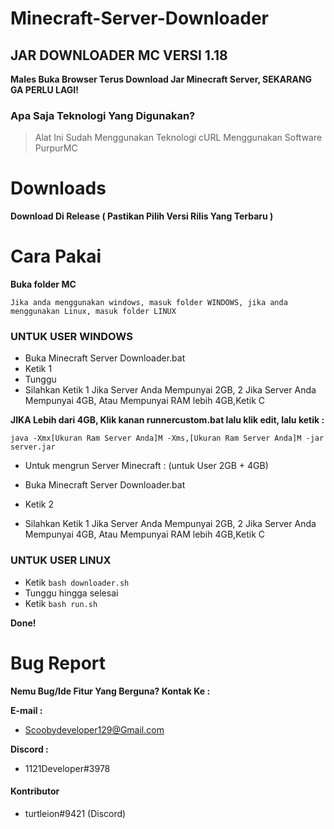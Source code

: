 # Minecraft-Server-Downloader

## JAR DOWNLOADER MC VERSI 1.18

**Males Buka Browser Terus Download Jar Minecraft Server, SEKARANG GA PERLU LAGI!**

### Apa Saja Teknologi Yang Digunakan?
> Alat Ini Sudah Menggunakan Teknologi cURL
> Menggunakan Software PurpurMC

# Downloads

**Download Di Release ( Pastikan Pilih Versi Rilis Yang Terbaru )**

# Cara Pakai

**Buka folder MC**

`Jika anda menggunakan windows, masuk folder WINDOWS, jika anda menggunakan Linux, masuk folder LINUX`

### UNTUK USER WINDOWS

- Buka Minecraft Server Downloader.bat
- Ketik 1
- Tunggu
- Silahkan Ketik 1 Jika Server Anda Mempunyai 2GB, 2 Jika Server Anda Mempunyai 4GB, Atau Mempunyai RAM lebih 4GB,Ketik C

**JIKA Lebih dari 4GB, Klik kanan runnercustom.bat lalu klik edit, lalu ketik :**

`java -Xmx[Ukuran Ram Server Anda]M -Xms,[Ukuran Ram Server Anda]M -jar server.jar`

- Untuk mengrun Server Minecraft : (untuk User 2GB + 4GB)

- Buka Minecraft Server Downloader.bat

 
- Ketik 2
- Silahkan Ketik 1 Jika Server Anda Mempunyai 2GB, 2 Jika Server Anda Mempunyai 4GB, Atau Mempunyai RAM lebih 4GB,Ketik C
  
### UNTUK USER LINUX

- Ketik `bash downloader.sh`
- Tunggu hingga selesai
- Ketik `bash run.sh`

**Done!**

# Bug Report

**Nemu Bug/Ide Fitur Yang Berguna? Kontak Ke :**

**E-mail :**

- Scoobydeveloper129@Gmail.com

**Discord :**

- 1121Developer#3978

#### Kontributor
- turtleion#9421 (Discord)


